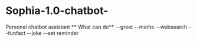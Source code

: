# Sophia-1.0-chatbot-
Personal chatbot assistant 
** What can do**
--greet
--maths
--websearch
--funfact
--joke
--set reminder
